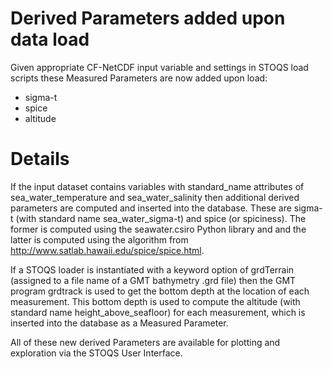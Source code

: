 # Derived Parameters added upon data load #

Given appropriate CF-NetCDF input variable and settings in STOQS load scripts these Measured Parameters are now added upon load:

  * sigma-t
  * spice
  * altitude

# Details #

If the input dataset contains variables with standard\_name attributes of sea\_water\_temperature and sea\_water\_salinity then additional derived parameters are computed and inserted into the database. These are sigma-t (with standard name sea\_water\_sigma-t) and spice (or spiciness). The former is computed using the seawater.csiro Python library and and the latter is computed using the algorithm from http://www.satlab.hawaii.edu/spice/spice.html.

If a STOQS loader is instantiated with a keyword option of grdTerrain (assigned to a file name of a GMT bathymetry .grd file) then the GMT program grdtrack is used to get the bottom depth at the location of each measurement. This bottom depth is used to compute the altitude (with standard name height\_above\_seafloor) for each measurement, which is inserted into the database as a Measured Parameter.

All of these new derived Parameters are available for plotting and exploration via the STOQS User Interface.


